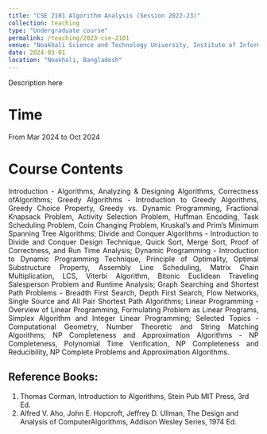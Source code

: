 ```yaml
---
title: "CSE 2101 Algorithm Analysis (Session 2022-23)"
collection: teaching
type: "Undergraduate course"
permalink: /teaching/2023-cse-2101
venue: "Noakhali Science and Technology University, Institute of Information Technology"
date: 2024-03-01
location: "Noakhali, Bangladesh"
---
```

Description here

Time
====
From Mar 2024 to Oct 2024

Course Contents
====
<p align="justify">
Introduction - Algorithms, Analyzing & Designing Algorithms, Correctness ofAlgorithms; Greedy Algorithms - Introduction to Greedy Algorithms, Greedy Choice Property, Greedy vs. Dynamic Programming, Fractional Knapsack Problem, Activity Selection Problem, Huffman Encoding, Task Scheduling Problem, Coin Changing Problem, Kruskal’s and Prim’s Minimum Spanning Tree Algorithms; Divide and Conquer Algorithms - Introduction to Divide and Conquer Design Technique, Quick Sort, Merge Sort, Proof of Correctness, and Run Time Analysis; Dynamic Programming - Introduction to Dynamic Programming Technique, Principle of Optimality, Optimal Substructure Property, Assembly Line Scheduling, Matrix Chain Multiplication, LCS, Viterbi Algorithm, Bitonic Euclidean Traveling Salesperson Problem and Runtime Analysis; Graph Searching and Shortest Path Problems - Breadth First Search, Depth First Search, Flow Networks, Single Source and All Pair Shortest Path Algorithms; Linear Programming -Overview of Linear Programming, Formulating Problem as Linear Programs, Simplex Algorithm and Integer Linear Programming; Selected Topics - Computational Geometry, Number Theoretic and String Matching Algorithms; NP Completeness and Approximation Algorithms - NP Completeness, Polynomial Time Verification, NP Completeness and Reducibility, NP Complete Problems and Approximation Algorithms.
</p>

Reference Books:
-----
1. Thomas Corman, Introduction to Algorithms, Stein Pub MIT Press, 3rd Ed. <br/>
2. Alfred V. Aho, John E. Hopcroft, Jeffrey D. Ullman, The Design and Analysis of
ComputerAlgorithms, Addison Wesley Series, 1974 Ed. <br/>

